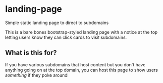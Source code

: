 # landing-page
Simple static landing page to direct to subdomains

This is a bare bones bootstrap-styled landing page with a notice at the top letting users know they can click cards to visit subdomains.

## What is this for?
If you have various subdomains that host content but you don't have anything going on at the top domain, you can host this page to show users _something_ if they poke around
